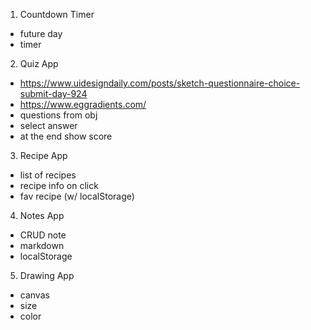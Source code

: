 1. Countdown Timer

- future day
- timer

2. Quiz App

- https://www.uidesigndaily.com/posts/sketch-questionnaire-choice-submit-day-924
- https://www.eggradients.com/
- questions from obj
- select answer
- at the end show score

3. Recipe App

- list of recipes
- recipe info on click
- fav recipe (w/ localStorage)

4. Notes App

- CRUD note
- markdown
- localStorage

5. Drawing App

- canvas
- size
- color
